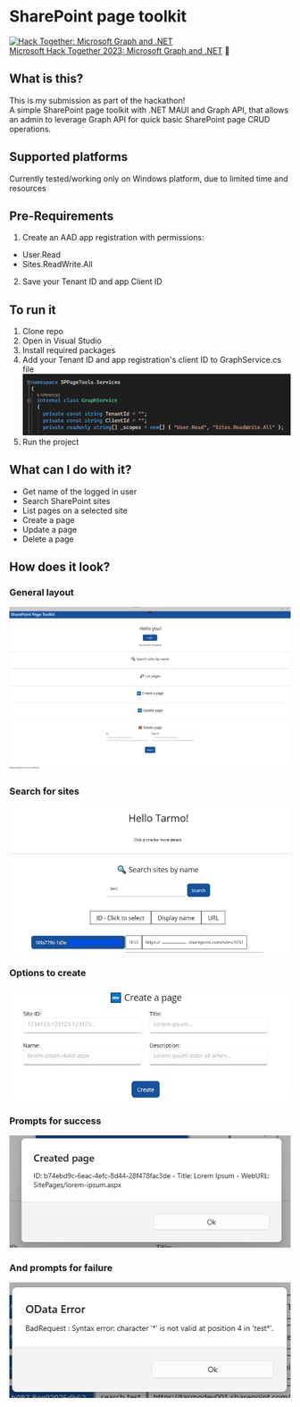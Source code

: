 # SharePoint page toolkit
[![Hack Together: Microsoft Graph and .NET](https://img.shields.io/badge/Microsoft%20-Hack--Together-orange?style=for-the-badge&logo=microsoft)](https://github.com/microsoft/hack-together)  
[Microsoft Hack Together 2023: Microsoft Graph and .NET](https://github.com/microsoft/hack-together) 🦒  

## What is this?
This is my submission as part of the hackathon!  
A simple SharePoint page toolkit with .NET MAUI and Graph API, that allows an admin to leverage Graph API for quick basic SharePoint page CRUD operations. 

## Supported platforms
Currently tested/working only on Windows platform, due to limited time and resources

## Pre-Requirements
1. Create an AAD app registration with permissions:  
- User.Read
- Sites.ReadWrite.All

2. Save your Tenant ID and app Client ID  

## To run it
1. Clone repo
2. Open in Visual Studio
3. Install required packages
4. Add your Tenant ID and app registration's client ID to GraphService.cs file
![](IMG/clientinfo.png)
5. Run the project

## What can I do with it?
- Get name of the logged in user
- Search SharePoint sites
- List pages on a selected site
- Create a page
- Update a page
- Delete a page

## How does it look?
### General layout
 ![](IMG/layout.png)
### Search for sites
 ![](IMG/results.png)
 ### Options to create
 ![](IMG/create.png)
### Prompts for success
 ![](IMG/prompt.png)
 ### And prompts for failure
 ![](IMG/errors.png)
